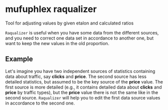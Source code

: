 # mufuphlex raqualizer
Tool for adjusting values by given etalon and calculated ratios

`Raqualizer` is useful when you have some data from the different sources, and you need to correct one data set in accordance to another one, but want to keep the new values in the old proportion.

## Example
Let's imagine you have two independent sources of statistics containing data about traffic, say __clicks__ and __price__.
The second source has less detailed statistics, but assumed to be the key source of the __price__ value. The first source is more detailed (e.g., it contains detailed data about __clicks__ and __price__ by traffic types), but the __price__ value there is not the same like in the second source.
`Raqualizer` will help you to edit the first data source values in accordance to the second one.

